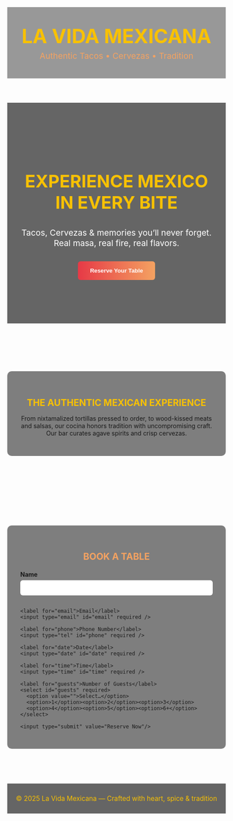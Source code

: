 <!--Mexican-restaurant-booking-landing Initial mexican Resturant booking page, First ever coding project--> 

<!--DOCTYPE html-->
<html lang="en">
<head>
  <meta charset="UTF-8" />
  <meta name="viewport" content="width=device-width, initial-scale=1.0"/>
  <title>La Vida Mexicana - Authentic Cuisine</title>
  <style>
    :root{
      --red:#e63946;
      --sun:#f4a261;
      --green:#2a9d8f;
      --yellow:#f8c102;
      --ink:#fff;
    }

    body{
      margin:0;
      font-family:'Segoe UI', Tahoma, Geneva, Verdana, sans-serif;
      color:var(--ink);
      background:url('https://www.transparenttextures.com/patterns/mexican-fabric.png') repeat;
      background-color:#c0392b; /* fallback red */
      line-height:1.6;
    }

    h1,h2,h3{
      font-family:Georgia, 'Times New Roman', serif;
      text-transform:uppercase;
    }

    header{
      text-align:center;
      padding:40px 20px;
      background:rgba(0,0,0,0.4);
    }
    header h1{
      margin:0; font-size:2.8rem; color:var(--yellow);
    }
    header p{ margin:6px 0 0; font-size:1.2rem; color:var(--sun); }

    .divider{
      height:20px;
      background:url('data:image/svg+xml;utf8,<svg xmlns="http://www.w3.org/2000/svg" width="120" height="20" viewBox="0 0 120 20"><path d="M0 10l10-10 10 10 10-10 10 10 10-10 10 10 10-10 10 10 10-10 10 10" fill="%23f8c102"/></svg>')
        repeat-x center/120px 20px;
      margin:30px 0;
    }

    .hero{
      text-align:center;
      padding:100px 20px;
      background:rgba(0,0,0,0.6);
    }
    .hero h2{ font-size:2.5rem; color:var(--yellow); }
    .hero p{ font-size:1.2rem; max-width:600px; margin:0 auto 30px; color:#fff; }
    .cta{
      background:linear-gradient(90deg,var(--red),var(--sun));
      color:#fff; border:none; border-radius:6px; padding:14px 28px;
      font-weight:bold; cursor:pointer; transition:.3s;
    }
    .cta:hover{ background:linear-gradient(90deg,var(--sun),var(--green)); }

    .experience{
      text-align:center;
      max-width:800px;
      margin:60px auto;
      padding:30px;
      background:rgba(0,0,0,0.5);
      border-radius:10px;
    }
    .experience h2{ color:var(--yellow); margin-bottom:15px; }

    .booking{
      max-width:500px;
      margin:80px auto;
      padding:30px;
      background:rgba(0,0,0,0.5);
      border-radius:10px;
      text-align:center;
    }
    .booking h2{ color:var(--sun); margin-bottom:20px; }

    form{ text-align:left; }
    label{ display:block; margin:10px 0 5px; font-weight:bold; }
    input,select{
      width:100%; padding:10px; margin-bottom:15px;
      border:none; border-radius:6px;
    }
    input[type="submit"]{
      background:linear-gradient(90deg,var(--red),var(--sun));
      color:#fff; font-weight:bold; border:none; cursor:pointer;
      transition:.3s;
    }
    input[type="submit"]:hover{
      background:linear-gradient(90deg,var(--sun),var(--green));
    }

    footer{
      text-align:center; padding:25px 20px;
      background:rgba(0,0,0,0.6);
    }
    footer p{ margin:0; font-size:0.95rem; color:var(--yellow); }
  </style>
</head>
<body>

<header>
  <h1>La Vida Mexicana</h1>
  <p>Authentic Tacos • Cervezas • Tradition</p>
</header>

<div class="hero">
  <h2>Experience Mexico in Every Bite</h2>
  <p>Tacos, Cervezas & memories you’ll never forget. Real masa, real fire, real flavors.</p>
  <button class="cta" onclick="document.getElementById('booking').scrollIntoView({behavior:'smooth'})">
    Reserve Your Table
  </button>
</div>

<div class="divider"></div>

<section class="experience">
  <h2>The Authentic Mexican Experience</h2>
  <p>
    From nixtamalized tortillas pressed to order, to wood-kissed meats and salsas,
    our cocina honors tradition with uncompromising craft. Our bar curates agave spirits and crisp cervezas.
  </p>
</section>

<div class="divider"></div>

<section id="booking" class="booking">
  <h2>Book a Table</h2>
  <form>
    <label for="name">Name</label>
    <input type="text" id="name" required />

    <label for="email">Email</label>
    <input type="email" id="email" required />

    <label for="phone">Phone Number</label>
    <input type="tel" id="phone" required />

    <label for="date">Date</label>
    <input type="date" id="date" required />

    <label for="time">Time</label>
    <input type="time" id="time" required />

    <label for="guests">Number of Guests</label>
    <select id="guests" required>
      <option value="">Select…</option>
      <option>1</option><option>2</option><option>3</option>
      <option>4</option><option>5</option><option>6+</option>
    </select>

    <input type="submit" value="Reserve Now"/>
  </form>
</section>

<footer>
  <p>&copy; 2025 La Vida Mexicana — Crafted with heart, spice & tradition</p>
</footer>
